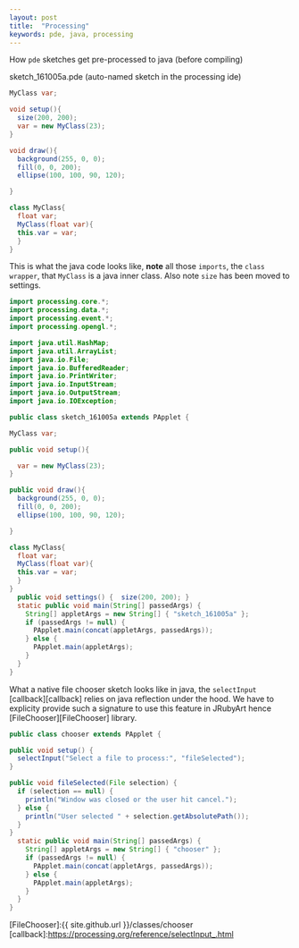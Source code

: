 ```yaml
---
layout: post
title:  "Processing"
keywords: pde, java, processing
---
```

How `pde` sketches get pre-processed to java (before compiling)

sketch_161005a.pde (auto-named sketch in the processing ide)

```java
MyClass var;

void setup(){
  size(200, 200);
  var = new MyClass(23);
}

void draw(){
  background(255, 0, 0);
  fill(0, 0, 200);
  ellipse(100, 100, 90, 120);

}

class MyClass{
  float var;
  MyClass(float var){
  this.var = var;
  }
}
```

This is what the java code looks like, __note__ all those `imports`, the `class wrapper`, that `MyClass` is a java inner class. Also note `size` has been moved to settings.

```java
import processing.core.*;
import processing.data.*;
import processing.event.*;
import processing.opengl.*;

import java.util.HashMap;
import java.util.ArrayList;
import java.io.File;
import java.io.BufferedReader;
import java.io.PrintWriter;
import java.io.InputStream;
import java.io.OutputStream;
import java.io.IOException;

public class sketch_161005a extends PApplet {

MyClass var;

public void setup(){

  var = new MyClass(23);
}

public void draw(){
  background(255, 0, 0);
  fill(0, 0, 200);
  ellipse(100, 100, 90, 120);

}

class MyClass{
  float var;
  MyClass(float var){
  this.var = var;
  }
}
  public void settings() {  size(200, 200); }
  static public void main(String[] passedArgs) {
    String[] appletArgs = new String[] { "sketch_161005a" };
    if (passedArgs != null) {
      PApplet.main(concat(appletArgs, passedArgs));
    } else {
      PApplet.main(appletArgs);
    }
  }
}
```

What a native file chooser sketch looks like in java, the `selectInput` [callback][callback] relies on java reflection under the hood. We have to explicity provide such a signature to use this feature in JRubyArt hence [FileChooser][FileChooser] library.

```java
public class chooser extends PApplet {

public void setup() {
  selectInput("Select a file to process:", "fileSelected");
}

public void fileSelected(File selection) {
  if (selection == null) {
    println("Window was closed or the user hit cancel.");
  } else {
    println("User selected " + selection.getAbsolutePath());
  }
}
  static public void main(String[] passedArgs) {
    String[] appletArgs = new String[] { "chooser" };
    if (passedArgs != null) {
      PApplet.main(concat(appletArgs, passedArgs));
    } else {
      PApplet.main(appletArgs);
    }
  }
}
```

[FileChooser]:{{ site.github.url }}/classes/chooser
[callback]:https://processing.org/reference/selectInput_.html
